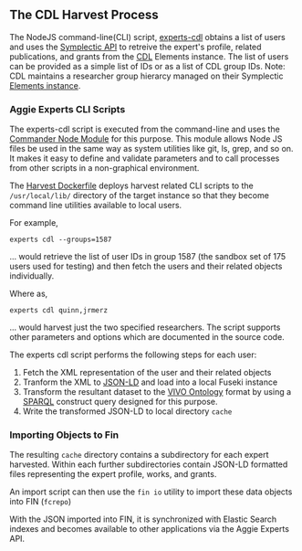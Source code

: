 ## The CDL Harvest Process

The NodeJS command-line(CLI) script, [experts-cdl](../harvest/experts-client/bin/experts-cdl.js) obtains a list of users and uses the [Symplectic API](https://support.symplectic.co.uk/support/solutions/folders/6000177986) to retreive the expert's profile, related publications, and grants from the [CDL](https://cdlib.org/) Elements instance. The list of users can be provided as a simple list of IDs or as a list of CDL group IDs. Note: CDL maintains a researcher group hierarcy managed on their Symplectic [Elements instance](https://oapolicy.universityofcalifornia.edu/).

### Aggie Experts CLI Scripts
The experts-cdl script is executed from the command-line and uses the [Commander Node Module](https://www.npmjs.com/package/commander) for this purpose. This module allows Node JS files be used in the same way as system utilities like git, ls, grep, and so on. It makes it easy to define and validate parameters and to call processes from other scripts in a non-graphical environment.

The [Harvest Dockerfile](../harvest/Dockerfile) deploys harvest related CLI scripts to the `/usr/local/lib/` directory of the target instance so that they become command line utilities available to local users.

For example,

`experts cdl --groups=1587`

... would retrieve the list of user IDs in group 1587 (the sandbox set of 175 users used for testing) and then fetch the users and their related objects individually.

Where as,

`experts cdl quinn,jrmerz`

... would harvest just the two specified researchers. The script supports other parameters and options which are documented in the source code.


The experts cdl script performs the following steps for each user:
1. Fetch the XML representation of the user and their related objects
2. Tranform the XML to [JSON-LD](https://json-ld.org/) and load into a local Fuseki instance
3. Transform the resultant dataset to the [VIVO Ontology](https://github.com/vivo-ontologies/vivo-ontology?tab=readme-ov-file) format by using a [SPARQL](https://www.w3.org/TR/sparql11-query/) construct query designed for this purpose.
4. Write the transformed JSON-LD to local directory `cache` 
  
### Importing Objects to Fin

The resulting `cache` directory contains a subdirectory for each expert harvested. Within each further subdirectories contain JSON-LD formatted files representing the expert profile, works, and grants. 

An import script can then use the `fin io` utility to import these data objects into FIN (`fcrepo`) 

With the JSON imported into FIN, it is synchronized with Elastic Search indexes and becomes available to other applications via the Aggie Experts API. 



